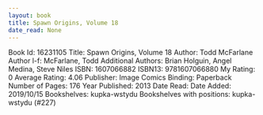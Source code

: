 ```yaml
---
layout: book
title: Spawn Origins, Volume 18
date_read: None
---
```


Book Id: 16231105
Title: Spawn Origins, Volume 18
Author: Todd McFarlane
Author l-f: McFarlane, Todd
Additional Authors: Brian Holguin, Angel  Medina, Steve Niles
ISBN: 1607066882
ISBN13: 9781607066880
My Rating: 0
Average Rating: 4.06
Publisher: Image Comics
Binding: Paperback
Number of Pages: 176
Year Published: 2013
Date Read: 
Date Added: 2019/10/15
Bookshelves: kupka-wstydu
Bookshelves with positions: kupka-wstydu (#227)

